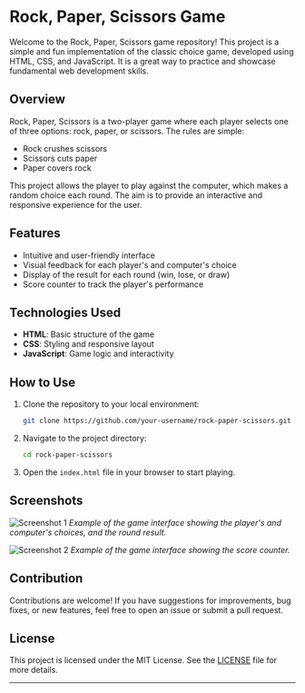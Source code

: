 # Rock, Paper, Scissors Game

Welcome to the Rock, Paper, Scissors game repository! This project is a simple and fun implementation of the classic choice game, developed using HTML, CSS, and JavaScript. It is a great way to practice and showcase fundamental web development skills.

## Overview

Rock, Paper, Scissors is a two-player game where each player selects one of three options: rock, paper, or scissors. The rules are simple:

- Rock crushes scissors
- Scissors cuts paper
- Paper covers rock

This project allows the player to play against the computer, which makes a random choice each round. The aim is to provide an interactive and responsive experience for the user.

## Features

- Intuitive and user-friendly interface
- Visual feedback for each player's and computer's choice
- Display of the result for each round (win, lose, or draw)
- Score counter to track the player's performance

## Technologies Used

- **HTML**: Basic structure of the game
- **CSS**: Styling and responsive layout
- **JavaScript**: Game logic and interactivity

## How to Use

1. Clone the repository to your local environment:
   ```bash
   git clone https://github.com/your-username/rock-paper-scissors.git
   ```
2. Navigate to the project directory:
   ```bash
   cd rock-paper-scissors
   ```
3. Open the `index.html` file in your browser to start playing.

## Screenshots

![Screenshot 1](path/to/screenshot1.png)
*Example of the game interface showing the player's and computer's choices, and the round result.*

![Screenshot 2](path/to/screenshot2.png)
*Example of the game interface showing the score counter.*

## Contribution

Contributions are welcome! If you have suggestions for improvements, bug fixes, or new features, feel free to open an issue or submit a pull request.

## License

This project is licensed under the MIT License. See the [LICENSE](LICENSE) file for more details.

---

